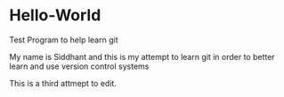 # Hello-World
Test Program to help learn git

My name is Siddhant and this is my attempt to learn git in order to better learn and use version control systems


This is a third attmept to edit. 
